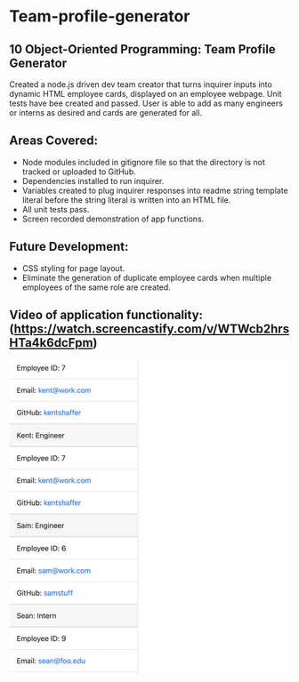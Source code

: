 # Team-profile-generator

## 10 Object-Oriented Programming: Team Profile Generator

Created a node.js driven dev team creator that turns inquirer inputs into dynamic HTML employee cards, displayed on an employee webpage. Unit tests have bee created and passed. User is able to add as many engineers or interns as desired and cards are generated for all. 

## Areas Covered:
* Node modules included in gitignore file so that the directory is not tracked or uploaded to GitHub.
* Dependencies installed to run inquirer.
* Variables created to plug inquirer responses into readme string template literal before the string literal is written into an HTML file.
* All unit tests pass.
* Screen recorded demonstration of app functions.

## Future Development:
* CSS styling for page layout.
* Eliminate the generation of duplicate employee cards when multiple employees of the same role are created.

## Video of application functionality: (https://watch.screencastify.com/v/WTWcb2hrsHTa4k6dcFpm)

![screenshot of HTML webpage generated from command line](/Assets/team-generator%20screenshot.png)